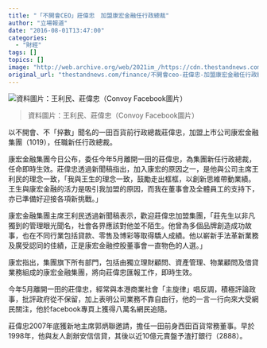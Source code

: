 ```yaml
---
title: "「不開會CEO」莊偉忠　加盟康宏金融任行政總裁"
author: "立場報道"
date: "2016-08-01T13:47:00"
categories:
  - "財經"
tags: []
topics: []
image: "http://web.archive.org/web/2021im_/https://cdn.thestandnews.com/media/photos/cache/wong-chong_y8ue6_1200x0.png"
original_url: "thestandnews.com/finance/不開會ceo-莊偉忠-加盟康宏金融任行政總裁"
---
```

![資料圖片：王利民、莊偉忠（Convoy Facebook圖片）](http://web.archive.org/web/2021im_/https://cdn.thestandnews.com/media/photos/cache/wong-chong_y8ue6_1200x0.png)

> 資料圖片：王利民、莊偉忠（Convoy Facebook圖片）

以不開會、不「捽數」聞名的一田百貨前行政總裁莊偉忠，加盟上市公司康宏金融集團（1019），任職新任行政總裁。

康宏金融集團今日公布，委任今年5月離開一田的莊偉忠，為集團新任行政總裁，任命即時生效。莊偉忠透過新聞稿指出，加入康宏的原因之一，是他與公司主席王利民的理念一致，「我與王生的理念一致，鼓勵走出框框，以創新思維帶動業績。王生與康宏金融的活力是吸引我加盟的原因，而我在董事會及全體員工的支持下，亦已準備好迎接各項新挑戰。」

康宏金融集團主席王利民透過新聞稿表示，歡迎莊偉忠加盟集團，「莊先生以非凡獨到的管理眼光聞名，社會各界應該對他並不陌生。他曾為多個品牌創造成功故事，也在不同行業包括貸款、零售及博彩等取得驕人成績。他以嶄新手法革新業務及廣受認同的佳績，正是康宏金融控股董事會一直物色的人選。」

康宏指出，集團旗下所有部門，包括由獨立理財顧問、資產管理、物業顧問及借貸業務組成的康宏金融集團，將向莊偉忠匯報工作，即時生效。

今年5月離開一田的莊偉忠，經常與本港商業社會「主旋律」唱反調，積極評論政事，批評政府從不保留，加上表明公司業務不靠自由行，他的一言一行向來大受網民關注，他於facebook專頁上獲得八萬名網民追隨。

莊偉忠2007年底獲新地主席郭炳聯邀請，擔任一田前身西田百貨常務董事。早於1998年，他與友人創辦安信信貸，其後以近10億元賣盤予渣打銀行（2888）。